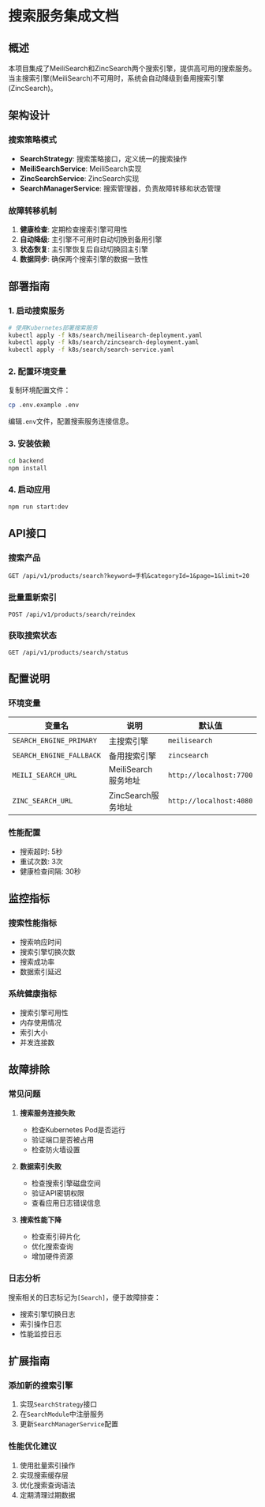 # 搜索服务集成文档

## 概述
本项目集成了MeiliSearch和ZincSearch两个搜索引擎，提供高可用的搜索服务。当主搜索引擎(MeiliSearch)不可用时，系统会自动降级到备用搜索引擎(ZincSearch)。

## 架构设计

### 搜索策略模式
- **SearchStrategy**: 搜索策略接口，定义统一的搜索操作
- **MeiliSearchService**: MeiliSearch实现
- **ZincSearchService**: ZincSearch实现  
- **SearchManagerService**: 搜索管理器，负责故障转移和状态管理

### 故障转移机制
1. **健康检查**: 定期检查搜索引擎可用性
2. **自动降级**: 主引擎不可用时自动切换到备用引擎
3. **状态恢复**: 主引擎恢复后自动切换回主引擎
4. **数据同步**: 确保两个搜索引擎的数据一致性

## 部署指南

### 1. 启动搜索服务
```bash
# 使用Kubernetes部署搜索服务
kubectl apply -f k8s/search/meilisearch-deployment.yaml
kubectl apply -f k8s/search/zincsearch-deployment.yaml
kubectl apply -f k8s/search/search-service.yaml
```

### 2. 配置环境变量
复制环境配置文件：
```bash
cp .env.example .env
```

编辑`.env`文件，配置搜索服务连接信息。

### 3. 安装依赖
```bash
cd backend
npm install
```

### 4. 启动应用
```bash
npm run start:dev
```

## API接口

### 搜索产品
```http
GET /api/v1/products/search?keyword=手机&categoryId=1&page=1&limit=20
```

### 批量重新索引
```http
POST /api/v1/products/search/reindex
```

### 获取搜索状态
```http
GET /api/v1/products/search/status
```

## 配置说明

### 环境变量
| 变量名 | 说明 | 默认值 |
|-------|------|--------|
| `SEARCH_ENGINE_PRIMARY` | 主搜索引擎 | `meilisearch` |
| `SEARCH_ENGINE_FALLBACK` | 备用搜索引擎 | `zincsearch` |
| `MEILI_SEARCH_URL` | MeiliSearch服务地址 | `http://localhost:7700` |
| `ZINC_SEARCH_URL` | ZincSearch服务地址 | `http://localhost:4080` |

### 性能配置
- 搜索超时: 5秒
- 重试次数: 3次
- 健康检查间隔: 30秒

## 监控指标

### 搜索性能指标
- 搜索响应时间
- 搜索引擎切换次数
- 搜索成功率
- 数据索引延迟

### 系统健康指标
- 搜索引擎可用性
- 内存使用情况
- 索引大小
- 并发连接数

## 故障排除

### 常见问题

1. **搜索服务连接失败**
   - 检查Kubernetes Pod是否运行
   - 验证端口是否被占用
   - 检查防火墙设置

2. **数据索引失败**
   - 检查搜索引擎磁盘空间
   - 验证API密钥权限
   - 查看应用日志错误信息

3. **搜索性能下降**
   - 检查索引碎片化
   - 优化搜索查询
   - 增加硬件资源

### 日志分析
搜索相关的日志标记为`[Search]`，便于故障排查：
- 搜索引擎切换日志
- 索引操作日志
- 性能监控日志

## 扩展指南

### 添加新的搜索引擎
1. 实现`SearchStrategy`接口
2. 在`SearchModule`中注册服务
3. 更新`SearchManagerService`配置

### 性能优化建议
1. 使用批量索引操作
2. 实现搜索缓存层
3. 优化搜索查询语法
4. 定期清理过期数据